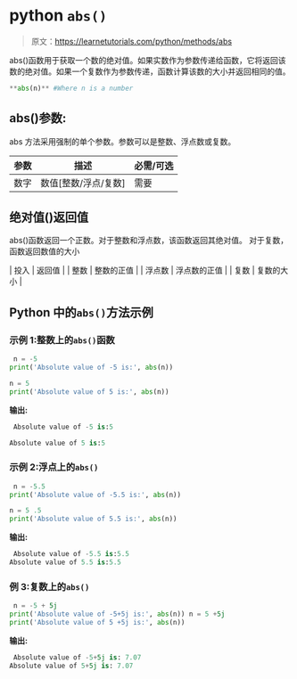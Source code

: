 # python `abs()`

> 原文：<https://learnetutorials.com/python/methods/abs>

abs()函数用于获取一个数的绝对值。如果实数作为参数传递给函数，它将返回该数的绝对值。如果一个复数作为参数传递，函数计算该数的大小并返回相同的值。

```py
**abs(n)** #Where n is a number 

```

## abs()参数:

abs 方法采用强制的单个参数。参数可以是整数、浮点数或复数。

| 参数 | 描述 | 必需/可选 |
| --- | --- | --- |
| 数字 | 数值[整数/浮点/复数] | 需要 |

## 绝对值()返回值

abs()函数返回一个正数。对于整数和浮点数，该函数返回其绝对值。
对于复数，函数返回数值的大小

| 投入 | 返回值 |
| 整数 | 整数的正值 |
| 浮点数 | 浮点数的正值 |
| 复数 | 复数的大小 |

## Python 中的`abs()`方法示例

### 示例 1:整数上的`abs()`函数

```py
 n = -5
print('Absolute value of -5 is:', abs(n))

n = 5
print('Absolute value of 5 is:', abs(n)) 

```

**输出:**

```py
 Absolute value of -5 is:5

Absolute value of 5 is:5 
```

### 示例 2:浮点上的`abs()`

```py
 n = -5.5
print('Absolute value of -5.5 is:', abs(n))

n = 5 .5
print('Absolute value of 5.5 is:', abs(n)) 

```

**输出:**

```py
 Absolute value of -5.5 is:5.5 
Absolute value of 5.5 is:5.5 
```

### 例 3:复数上的`abs()`

```py
 n = -5 + 5j
print('Absolute value of -5+5j is:', abs(n)) n = 5 +5j
print('Absolute value of 5 +5j is:', abs(n)) 

```

**输出:**

```py
 Absolute value of -5+5j is: 7.07 
Absolute value of 5+5j is: 7.07 
```